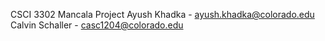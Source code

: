 CSCI 3302 Mancala Project
Ayush Khadka - ayush.khadka@colorado.edu
Calvin Schaller - casc1204@colorado.edu
